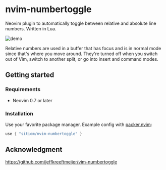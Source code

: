 # nvim-numbertoggle

Neovim plugin to automatically toggle between relative and absolute line numbers. Written in Lua.

![demo](https://user-images.githubusercontent.com/56180050/177167997-652a43b1-c94a-4b73-94d6-e4b85fbd4606.gif)

Relative numbers are used in a buffer that has focus and is in normal mode since that's where you move around. They're turned off when you switch out of Vim, switch to another split, or go into insert and command modes.

## Getting started

### Requirements

- Neovim 0.7 or later

### Installation

Use your favorite package manager. Example config with [packer.nvim](https://github.com/wbthomason/packer.nvim):

```lua
use { "sitiom/nvim-numbertoggle" }
```

## Acknowledgment

https://github.com/jeffkreeftmeijer/vim-numbertoggle

